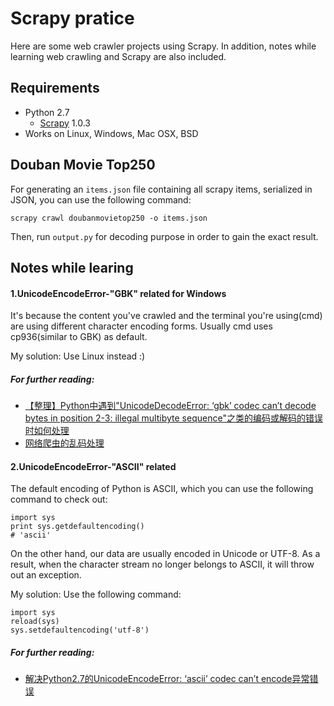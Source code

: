 Scrapy pratice
==============
Here are some web crawler projects using Scrapy. In addition, notes while learning web crawling and Scrapy are also included.

Requirements
------------
+ Python 2.7
    - [Scrapy](http://scrapy.org "Scrapy official website") 1.0.3
+ Works on Linux, Windows, Mac OSX, BSD

Douban Movie Top250
-------------------
For generating an `items.json` file containing all scrapy items, serialized in JSON, you can use the following command:

    scrapy crawl doubanmovietop250 -o items.json

Then, run `output.py` for decoding purpose in order to gain the exact result.

Notes while learing
-------------------
#### 1.UnicodeEncodeError-"GBK" related for Windows
It's because the content you've crawled and the terminal you're using(cmd) are using different character encoding forms. Usually cmd uses cp936(similar to GBK) as default.

My solution: Use Linux instead :)

##### For further reading: 
+ [【整理】Python中遇到"UnicodeDecodeError: ‘gbk’ codec can’t decode bytes in position 2-3: illegal multibyte sequence"之类的编码或解码的错误时如何处理](http://www.tuicool.com/articles/nEjiEv)
+ [网络爬虫的乱码处理](http://blog.csdn.net/preterhuman_peak/article/details/42420515)

#### 2.UnicodeEncodeError-"ASCII" related
The default encoding of Python is ASCII, which you can use the following command to check out:
    
    import sys
    print sys.getdefaultencoding()
    # 'ascii'

On the other hand, our data are usually encoded in Unicode or UTF-8. As a result, when the character stream no longer belongs to ASCII, it will throw out an exception.

My solution: Use the following command:

    import sys
    reload(sys)
    sys.setdefaultencoding('utf-8')

##### For further reading: 
+ [解决Python2.7的UnicodeEncodeError: ‘ascii’ codec can’t encode异常错误](http://wangye.org/blog/archives/629/)